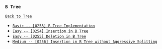 ### `B Tree`

[`Back to Tree`](../16-tree.md)

* [`Basic -- [0253] B Tree Implementation`]()
* [`Easy -- [0254] Insertion in B Tree`]()
* [`Easy -- [0255] Deletion in B Tree`]()
* [`Medium -- [0256] Insertion in B Tree without Aggressive Splitting`]()
